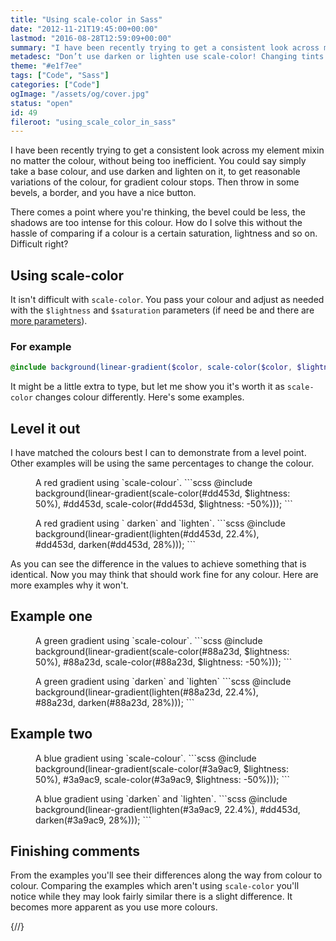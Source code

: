```yaml
---
title: "Using scale-color in Sass"
date: "2012-11-21T19:45:00+00:00"
lastmod: "2016-08-28T12:59:09+00:00"
summary: "I have been recently trying to get a consistent look across my element mixin no matter the colour. That’s where scale-color comes in."
metadesc: "Don’t use darken or lighten use scale-color! Changing tints and shades will be more predictable, read the post to find out why."
theme: "#e1f7ee"
tags: ["Code", "Sass"]
categories: ["Code"]
ogImage: "/assets/og/cover.jpg"
status: "open"
id: 49
fileroot: "using_scale_color_in_sass"
---
```


I have been recently trying to get a consistent look across my element mixin no matter the colour, without being too inefficient. You could say simply take a base colour, and use darken and lighten on it, to get reasonable variations of the colour, for gradient colour stops. Then throw in some bevels, a border, and you have a nice button.

There comes a point where you're thinking, the bevel could be less, the shadows are too intense for this colour. How do I solve this without the hassle  of comparing if a colour is a certain saturation, lightness and so on. Difficult right?

## Using scale-color
It isn't difficult with `scale-color`. You pass your colour and adjust as needed with the `$lightness` and `$saturation` parameters (if need be and there are [more parameters](http://sass-lang.com/docs/yardoc/Sass/Script/Functions.html#scale_color-instance_method "Full documentation for scale-color")).

### For example
```scss
@include background(linear-gradient($color, scale-color($color, $lightness: -20%)));
```

It might be a little extra to type, but let me show you it's worth it as `scale-color` changes colour differently. Here's some examples.

## Level it out
I have matched the colours best I can to demonstrate from a level point. Other examples will be using the same percentages to change the colour.

<div className="flex sc-examples">
<figure className="flex-auto example-box">
  <span className="e1-scale" role="img" aria-label="Using scale-color to demonstrate a red gradient"></span>
  <figcaption>
    A red gradient using `scale-colour`.
    ```scss
    @include background(linear-gradient(scale-color(#dd453d, $lightness: 50%), #dd453d, scale-color(#dd453d, $lightness: -50%)));
    ```
  </figcaption>
</figure>
<figure className="flex-auto example-box">
  <span className="e1-darken" role="img" aria-label="Using scale-color to demonstrate a red gradient"></span>
  <figcaption>
    A red gradient using ` darken` and `lighten`.
    ```scss
    @include background(linear-gradient(lighten(#dd453d, 22.4%), #dd453d, darken(#dd453d, 28%)));
    ```
  </figcaption>
</figure>
</div>

As you can see the difference in the values to achieve something that is identical. Now you may think that should work fine for any colour. Here are more examples why it won't.


## Example one

<div className="flex sc-examples">
<figure className="flex-auto example-box">
  <span className="e2-scale" role="img" aria-label="Using scale-color to demonstrate a green gradient"></span>
  <figcaption>
    A green gradient using `scale-colour`.
    ```scss
    @include background(linear-gradient(scale-color(#88a23d, $lightness: 50%), #88a23d, scale-color(#88a23d, $lightness: -50%)));
    ```
  </figcaption>
</figure>
<figure className="flex-auto example-box">
  <span className="e2-darken" role="img" aria-label="Using darken/lighten to demonstrate a red gradient"></span>
  <figcaption>
    A green gradient using `darken` and `lighten`
    ```scss
    @include background(linear-gradient(lighten(#88a23d, 22.4%), #88a23d, darken(#88a23d, 28%)));
    ```
  </figcaption>
</figure>
</div>

## Example two

<div className="flex sc-examples">
<figure className="flex-auto example-box">
  <span className="e3-scale" role="img" aria-label="Using scale-color to demonstrate a blue gradient"></span>
  <figcaption>
    A blue gradient using `scale-colour`.
    ```scss
@include background(linear-gradient(scale-color(#3a9ac9, $lightness: 50%), #3a9ac9, scale-color(#3a9ac9, $lightness: -50%)));
```
  </figcaption>
</figure>
<figure className="flex-auto example-box">
  <span className="e3-darken" role="img" aria-label="Using darken/lighten to demonstrate a blue gradient"></span>
  <figcaption>
    A blue gradient using `darken` and `lighten`.
    ```scss
    @include background(linear-gradient(lighten(#3a9ac9, 22.4%), #dd453d, darken(#3a9ac9, 28%)));
    ```
  </figcaption>
</figure>
</div>


## Finishing comments
From the examples you'll see their differences along the way from colour to colour. Comparing the examples which aren't using `scale-color` you'll notice while they may look fairly similar there is a slight difference. It becomes more apparent as you use more colours.

{/*<style jsx="true">{`
.sc-examples { gap: 2.5%; }
.example-box p:first-child {
  margin-top: 0;
  font-size: 1em; }
.example-box [role="img"] {
  border-radius: 8px;
  display: inline-block;
  vertical-align: top;
  width: 100%;
  height: 200px;
  margin: 0 0 1.5em; }
.example-box figcaption,
.example-box .code-block {
  position: static;
  width: 100%; }
.example-box figcaption {
  padding: 0; }
.example-box figcaption:before {
  display: none; }
.e1-scale { background: linear-gradient(#eea29e, #dd453d, #781a15); }
.e1-darken { background: linear-gradient(#eea29e, #dd453d, #761a15); }
.e2-scale { background: linear-gradient(#c7d897, #88a23d, #44511f); }
.e2-darken { background: linear-gradient(#bcd081, #88a23d, #313a16); }
.e3-scale { background: linear-gradient(#9dcce4, #3a9ac9, #1c4d66); }
.e3-darken { background: linear-gradient(#94c8e2, #3a9ac9, #19455b); }
`}</style>*/}
